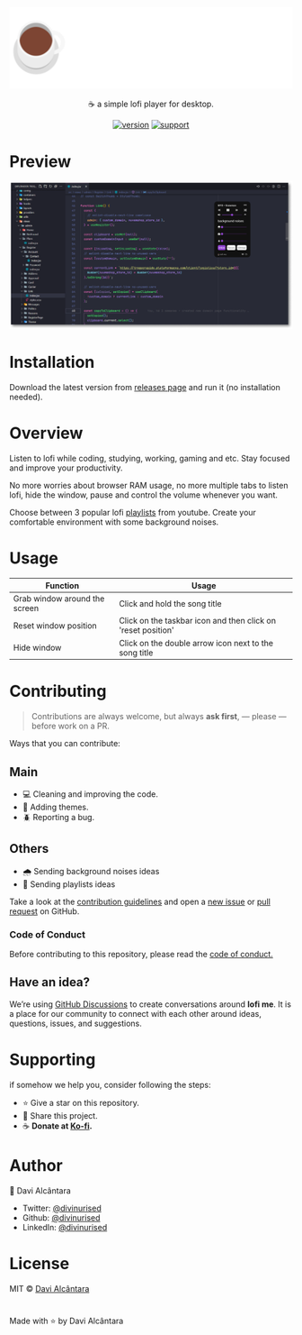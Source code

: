 <p align="center">
  <a href="https://unform.dev">
    <img src="./.github/logo.svg" alt="lofi me" />
  </a>
</p>

<p align="center">☕ a simple lofi player for desktop.</p>

<div align="center">

[![version](https://img.shields.io/github/package-json/v/divinurised/lofi-me?color=9345d3&style=for-the-badge)](https://www.npmjs.com/package/@unform/core)<space><space>
[![support](https://img.shields.io/badge/support%20on-Ko--fi-9345d3?style=for-the-badge&logoColor=white&logo=ko-fi)](https://ko-fi.com/divinurised)

</div>

# Preview

<p align="center">
  <img alt="preview" src="./.github/preview-2.png" >
</p>

# Installation

Download the latest version from [releases page](https://github.com/divinurised/lofi-me/releases) and run it (no installation needed).

# Overview

Listen to lofi while coding, studying, working, gaming and etc. Stay focused and improve your productivity.

No more worries about browser RAM usage, no more multiple tabs to listen lofi, hide the window, pause and control the volume whenever you want.

Choose between 3 popular lofi [playlists](https://lofi-me.vercel.app) from youtube. Create your comfortable environment with some background noises.

# Usage

<table>
  <thead>
    <tr>
      <th>Function</th>
      <th>Usage</th>
    </tr>
  </thead>
  <tbody>
    <tr>
      <td>Grab window around the screen</td>
      <td>Click and hold the song title</td>
    </tr>
    <tr>
      <td>Reset window position</td>
      <td>Click on the taskbar icon and then click on 'reset position'</td>
    </tr>
    <tr>
      <td>Hide window</td>
      <td>Click on the double arrow icon next to the song title</td>
    </tr>
  </tbody>
</table>

# Contributing

> Contributions are always welcome, but always **ask first**, — please — before work on a PR.

Ways that you can contribute:

## Main

- 💻 Cleaning and improving the code.
- 💅 Adding themes.
- 🪲 Reporting a bug.

## Others

- 🌧️ Sending background noises ideas
- 🎵 Sending playlists ideas

Take a look at the [contribution guidelines](https://github.com/divinurised/lofi-me/CONTRIBUTING.md) and open a [new issue](https://github.com/divinurised/lofi-me/issues) or [pull request](https://github.com/divinurised/lofi-me/pulls) on GitHub.

### Code of Conduct

Before contributing to this repository, please read the [code of conduct.](https://github.com/divinurised/lofi-me/CODE_OF_CONDUCT.md)

## Have an idea?

We’re using [GitHub Discussions](https://github.com/divinurised/lofi-me/discussions) to create conversations around **lofi me**. It is a place for our community to connect with each other around ideas, questions, issues, and suggestions.

# Supporting

if somehow we help you, consider following the steps:

- ⭐ Give a star on this repository.
- 📣 Share this project.
- ☕ **Donate at [Ko-fi](https://ko-fi.com/divinurised).**

# Author

👤 Davi Alcântara

- Twitter: [@divinurised](https://twitter.com/divinurised)
- Github: [@divinurised](https://github.com/divinurised)
- LinkedIn: [@divinurised](https://linkedin.com/in/divinurised)

# License

MIT © [Davi Alcântara](https://github.com/divinurised/lofi-me/LICENSE.md)

#

Made with <span title="hope">⭐</span> by Davi Alcântara
